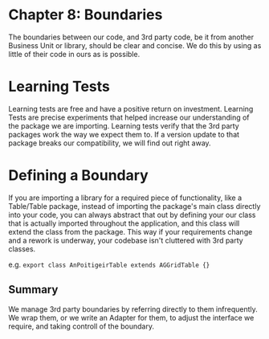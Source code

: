 # Chapter 8: Boundaries
The boundaries between our code, and 3rd party code, be it from another Business Unit or library, should be clear and concise. We do this by using as little of their code in ours as is possible. 

# Learning Tests
Learning tests are free and have a positive return on investment. Learning Tests are precise experiments that helped increase our understanding of the package we are importing. Learning tests verify that the 3rd party packages work the way we expect them to. If a version update to that package breaks our compatibility, we will find out right away. 

# Defining a Boundary
If you are importing a library for a required piece of functionality, like a Table/Table package, instead of importing the package's main class directly into your code, you can always abstract that out by defining your our class that is actually imported throughout the application, and this class will extend the class from the package. This way if your requirements change and a rework is underway, your codebase isn't cluttered with 3rd party classes.

e.g. 
`export class AnPoitigeirTable extends AGGridTable {}`

## Summary
We manage 3rd party boundaries by referring directly to them infrequently. We wrap them, or we write an Adapter for them, to adjust the interface we require, and taking controll of the boundary.